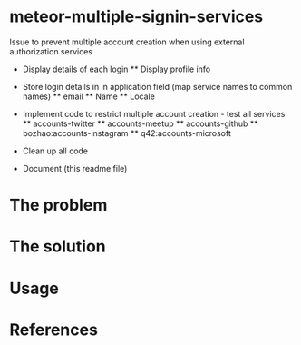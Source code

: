 # meteor-multiple-signin-services
Issue to prevent multiple account creation when using external authorization services

* Display details of each login
** Display profile info

* Store login details in in application field (map service names to common names)
** email
** Name
** Locale

* Implement code to restrict multiple account creation - test all services
** accounts-twitter
** accounts-meetup
** accounts-github
** bozhao:accounts-instagram
** q42:accounts-microsoft

* Clean up all code

* Document (this readme file)

# The problem

# The solution

# Usage

# References


